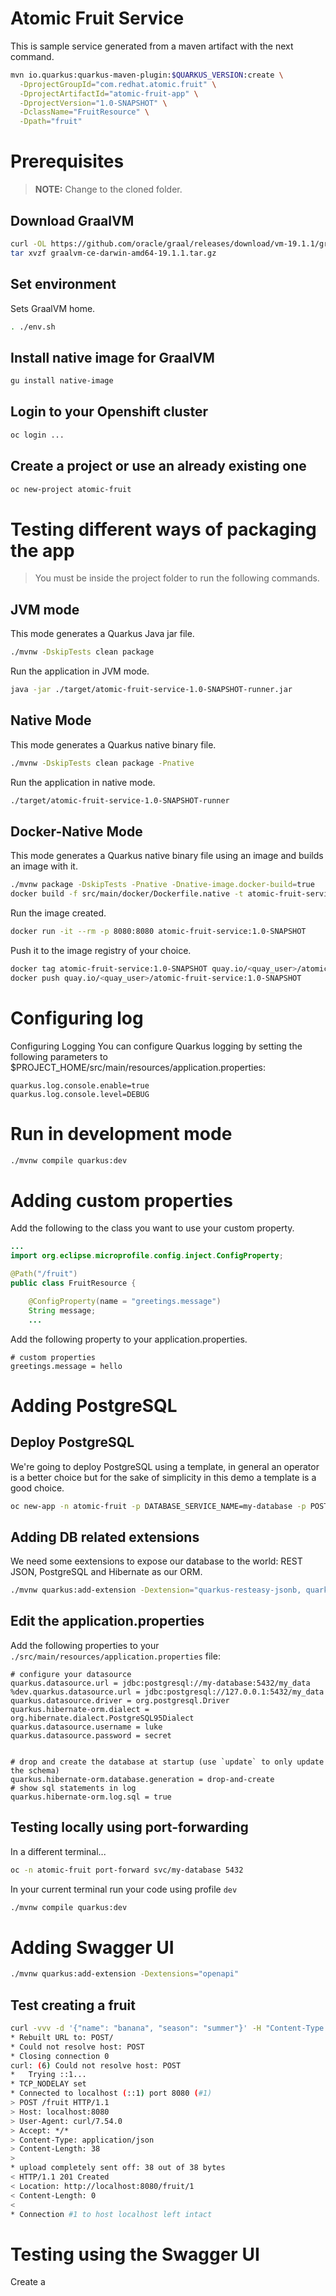 # Atomic Fruit Service

This is sample service generated from a maven artifact with the next command.

```sh
mvn io.quarkus:quarkus-maven-plugin:$QUARKUS_VERSION:create \
  -DprojectGroupId="com.redhat.atomic.fruit" \
  -DprojectArtifactId="atomic-fruit-app" \
  -DprojectVersion="1.0-SNAPSHOT" \
  -DclassName="FruitResource" \
  -Dpath="fruit"
```

# Prerequisites

> **NOTE:** Change to the cloned folder.

## Download GraalVM

```sh
curl -OL https://github.com/oracle/graal/releases/download/vm-19.1.1/graalvm-ce-darwin-amd64-19.1.1.tar.gz
tar xvzf graalvm-ce-darwin-amd64-19.1.1.tar.gz
```

## Set environment

Sets GraalVM home.

```sh
. ./env.sh
```

## Install native image for GraalVM

```sh
gu install native-image
```

## Login to your Openshift cluster

```sh
oc login ...
```

## Create a project or use an already existing one

```sh
oc new-project atomic-fruit
```

# Testing different ways of packaging the app

> You must be inside the project folder to run the following commands.

## JVM mode

This mode generates a Quarkus Java jar file.

```sh
./mvnw -DskipTests clean package
```

Run the application in JVM mode.

```sh
java -jar ./target/atomic-fruit-service-1.0-SNAPSHOT-runner.jar
```

## Native Mode

This mode generates a Quarkus native binary file.

```sh
./mvnw -DskipTests clean package -Pnative
```

Run the application in native mode.

```sh
./target/atomic-fruit-service-1.0-SNAPSHOT-runner
```

## Docker-Native Mode

This mode generates a Quarkus native binary file using an image and builds an image with it.

```sh
./mvnw package -DskipTests -Pnative -Dnative-image.docker-build=true
docker build -f src/main/docker/Dockerfile.native -t atomic-fruit-service:1.0-SNAPSHOT .
```

Run the image created.

```sh
docker run -it --rm -p 8080:8080 atomic-fruit-service:1.0-SNAPSHOT
```

Push it to the image registry of your choice.

```sh
docker tag atomic-fruit-service:1.0-SNAPSHOT quay.io/<quay_user>/atomic-fruit-service:1.0-SNAPSHOT
docker push quay.io/<quay_user>/atomic-fruit-service:1.0-SNAPSHOT
```

# Configuring log

Configuring Logging
You can configure Quarkus logging by setting the following parameters to $PROJECT_HOME/src/main/resources/application.properties:

```properties
quarkus.log.console.enable=true
quarkus.log.console.level=DEBUG
```

# Run in development mode 

```sh
./mvnw compile quarkus:dev
```

# Adding custom properties

Add the following to the class you want to use your custom property.

```java
...
import org.eclipse.microprofile.config.inject.ConfigProperty;

@Path("/fruit")
public class FruitResource {

    @ConfigProperty(name = "greetings.message")
    String message;
    ...
```

Add the following property to your application.properties.

```properties
# custom properties
greetings.message = hello
```

# Adding PostgreSQL

## Deploy PostgreSQL

We're going to deploy PostgreSQL using a template, in general an operator is a better choice but for the sake of simplicity in this demo a template is a good choice.

```sh
oc new-app -n atomic-fruit -p DATABASE_SERVICE_NAME=my-database -p POSTGRESQL_USER=luke -p POSTGRESQL_PASSWORD=secret -p POSTGRESQL_DATABASE=my_data -p POSTGRESQL_VERSION=10 postgresql-persistent
```

## Adding DB related extensions

We need some eextensions to expose our database to the world: REST JSON, PostgreSQL and Hibernate as our ORM.

```sh
./mvnw quarkus:add-extension -Dextension="quarkus-resteasy-jsonb, quarkus-jdbc-postgresql, quarkus-hibernate-orm-panache"
```

## Edit the application.properties

Add the following properties to your `./src/main/resources/application.properties` file:

```properties
# configure your datasource
quarkus.datasource.url = jdbc:postgresql://my-database:5432/my_data
%dev.quarkus.datasource.url = jdbc:postgresql://127.0.0.1:5432/my_data
quarkus.datasource.driver = org.postgresql.Driver
quarkus.hibernate-orm.dialect = org.hibernate.dialect.PostgreSQL95Dialect
quarkus.datasource.username = luke
quarkus.datasource.password = secret


# drop and create the database at startup (use `update` to only update the schema)
quarkus.hibernate-orm.database.generation = drop-and-create
# show sql statements in log
quarkus.hibernate-orm.log.sql = true
```

## Testing locally using port-forwarding

In a different terminal...

```sh
oc -n atomic-fruit port-forward svc/my-database 5432
```

In your current terminal run your code using profile `dev`

```sh
./mvnw compile quarkus:dev
```

# Adding Swagger UI

```sh
./mvnw quarkus:add-extension -Dextensions="openapi"
```

## Test creating a fruit

```sh
curl -vvv -d '{"name": "banana", "season": "summer"}' -H "Content-Type: application/json" POST http://localhost:8080/fruit
* Rebuilt URL to: POST/
* Could not resolve host: POST
* Closing connection 0
curl: (6) Could not resolve host: POST
*   Trying ::1...
* TCP_NODELAY set
* Connected to localhost (::1) port 8080 (#1)
> POST /fruit HTTP/1.1
> Host: localhost:8080
> User-Agent: curl/7.54.0
> Accept: */*
> Content-Type: application/json
> Content-Length: 38
> 
* upload completely sent off: 38 out of 38 bytes
< HTTP/1.1 201 Created
< Location: http://localhost:8080/fruit/1
< Content-Length: 0
< 
* Connection #1 to host localhost left intact
```

# Testing using the Swagger UI

Create a 